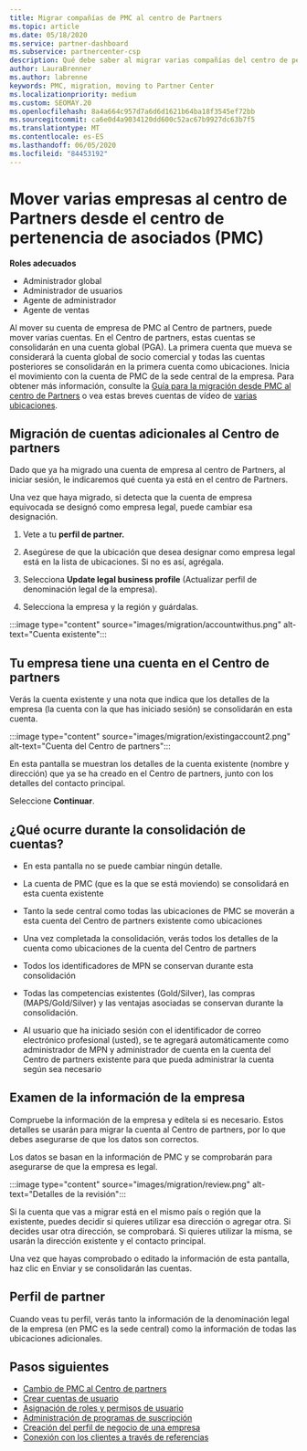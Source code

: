 ```yaml
---
title: Migrar compañías de PMC al centro de Partners
ms.topic: article
ms.date: 05/18/2020
ms.service: partner-dashboard
ms.subservice: partnercenter-csp
description: Qué debe saber al migrar varias compañías del centro de pertenencia de asociados (PMC) al centro de Partners y consolidarlas en una cuenta global de socio comercial.
author: LauraBrenner
ms.author: labrenne
keywords: PMC, migration, moving to Partner Center
ms.localizationpriority: medium
ms.custom: SEOMAY.20
ms.openlocfilehash: 8a4a664c957d7a6d6d1621b64ba18f3545ef72bb
ms.sourcegitcommit: ca6e0d4a9034120dd600c52ac67b9927dc63b7f5
ms.translationtype: MT
ms.contentlocale: es-ES
ms.lasthandoff: 06/05/2020
ms.locfileid: "84453192"
---
```

# <a name="moving-multiple-companies-to-partner-center-from-partner-membership-center-pmc"></a>Mover varias empresas al centro de Partners desde el centro de pertenencia de asociados (PMC)

**Roles adecuados**

- Administrador global
- Administrador de usuarios
- Agente de administrador
- Agente de ventas

Al mover su cuenta de empresa de PMC al Centro de partners, puede mover varias cuentas. En el Centro de partners, estas cuentas se consolidarán en una cuenta global (PGA). La primera cuenta que mueva se considerará la cuenta global de socio comercial y todas las cuentas posteriores se consolidarán en la primera cuenta como ubicaciones. Inicia el movimiento con la cuenta de PMC de la sede central de la empresa. Para obtener más información, consulte la [Guía para la migración desde PMC al centro de Partners](guide-to-migration.md) o vea estas breves cuentas de vídeo de [varias ubicaciones](https://vimeo.com/290335248).

## <a name="move-your-additional-accounts-into-partner-center"></a>Migración de cuentas adicionales al Centro de partners

Dado que ya ha migrado una cuenta de empresa al centro de Partners, al iniciar sesión, le indicaremos qué cuenta ya está en el centro de Partners.

Una vez que haya migrado, si detecta que la cuenta de empresa equivocada se designó como empresa legal, puede cambiar esa designación.

1. Vete a tu **perfil de partner.**

2. Asegúrese de que la ubicación que desea designar como empresa legal está en la lista de ubicaciones. Si no es así, agrégala.

3. Selecciona **Update legal business profile** (Actualizar perfil de denominación legal de la empresa).

4. Selecciona la empresa y la región y guárdalas.

:::image type="content" source="images/migration/accountwithus.png" alt-text="Cuenta existente":::

## <a name="your-company-has-an-account-in-partner-center"></a>Tu empresa tiene una cuenta en el Centro de partners

Verás la cuenta existente y una nota que indica que los detalles de la empresa (la cuenta con la que has iniciado sesión) se consolidarán en esta cuenta.

:::image type="content" source="images/migration/existingaccount2.png" alt-text="Cuenta del Centro de partners":::

En esta pantalla se muestran los detalles de la cuenta existente (nombre y dirección) que ya se ha creado en el Centro de partners, junto con los detalles del contacto principal.

Seleccione **Continuar**.

## <a name="what-happens-during-consolidation-of-accounts"></a>¿Qué ocurre durante la consolidación de cuentas?

- En esta pantalla no se puede cambiar ningún detalle.

- La cuenta de PMC (que es la que se está moviendo) se consolidará en esta cuenta existente

- Tanto la sede central como todas las ubicaciones de PMC se moverán a esta cuenta del Centro de partners existente como ubicaciones

- Una vez completada la consolidación, verás todos los detalles de la cuenta como ubicaciones de la cuenta del Centro de partners

- Todos los identificadores de MPN se conservan durante esta consolidación

- Todas las competencias existentes (Gold/Silver), las compras (MAPS/Gold/Silver) y las ventajas asociadas se conservan durante la consolidación.

- Al usuario que ha iniciado sesión con el identificador de correo electrónico profesional (usted), se te agregará automáticamente como administrador de MPN y administrador de cuenta en la cuenta del Centro de partners existente para que pueda administrar la cuenta según sea necesario

## <a name="review-your-company-information"></a>Examen de la información de la empresa

Compruebe la información de la empresa y edítela si es necesario.  Estos detalles se usarán para migrar la cuenta al Centro de partners, por lo que debes asegurarse de que los datos son correctos.

Los datos se basan en la información de PMC y se comprobarán para asegurarse de que la empresa es legal.

:::image type="content" source="images/migration/review.png" alt-text="Detalles de la revisión":::

Si la cuenta que vas a migrar está en el mismo país o región que la existente, puedes decidir si quieres utilizar esa dirección o agregar otra. Si decides usar otra dirección, se comprobará. Si quieres utilizar la misma, se usarán la dirección existente y el contacto principal.

Una vez que hayas comprobado o editado la información de esta pantalla, haz clic en Enviar y se consolidarán las cuentas.

## <a name="partner-profile"></a>Perfil de partner

Cuando veas tu perfil, verás tanto la información de la denominación legal de la empresa (en PMC es la sede central) como la información de todas las ubicaciones adicionales.

## <a name="next-steps"></a>Pasos siguientes

- [Cambio de PMC al Centro de partners](move-pmc-pc-map.md)
- [Crear cuentas de usuario](create-user-accounts-and-set-permissions.md)
- [Asignación de roles y permisos de usuario](permissions-overview.md)
- [Administración de programas de suscripción](renew-mpn-offers.md)
- [Creación del perfil de negocio de una empresa](create-a-marketing-profile.md)
- [Conexión con los clientes a través de referencias](responding-to-referrals.md)
